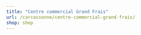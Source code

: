 ```yaml
---
title: "Centre commercial Grand Frais"
url: /carcassonne/centre-commercial-grand-frais/
shop: shop
---
```

